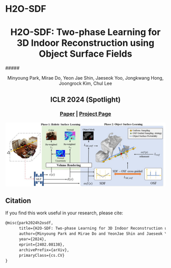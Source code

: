 # H2O-SDF


<p align="center">

  <h1 align="center">H2O-SDF: Two-phase Learning for 3D Indoor Reconstruction using Object Surface Fields</h1>
  #####  <p align="center"> Minyoung Park, Mirae Do, Yeon Jae Shin, Jaeseok Yoo, Jongkwang Hong, Joongrock Kim, Chul Lee</p>

  <h2 align="center">ICLR 2024 (Spotlight)</h2>
  <h3 align="center"><a href="https://arxiv.org/abs/2402.08138">Paper</a> | <a href="https://domirae.github.io/">Project Page</a> </h3>
  <div align="center"></div>
</p>


![](./assets/overview.jpg)



## Citation

If you find this work useful in your research, please cite:
```txt
@misc{park2024h2osdf,
      title={H2O-SDF: Two-phase Learning for 3D Indoor Reconstruction using Object Surface Fields}, 
      author={Minyoung Park and Mirae Do and YeonJae Shin and Jaeseok Yoo and Jongkwang Hong and Joongrock Kim and Chul Lee},
      year={2024},
      eprint={2402.08138},
      archivePrefix={arXiv},
      primaryClass={cs.CV}
}
```
